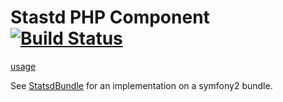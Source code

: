 # Stastd PHP Component [![Build Status](https://travis-ci.org/M6Web/Statsd.png?branch=master)](https://travis-ci.org/M6Web/Statsd)

[usage](doc/usage.md)

See [StatsdBundle](https://github.com/M6Web/StatsdBundle) for an implementation on a symfony2 bundle.